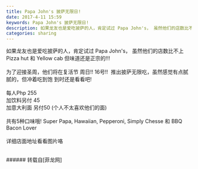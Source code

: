 ```yaml
---
title: Papa John's 披萨无限日!
date: 2017-4-11 15:59
keywords: Papa John's 披萨无限日!
description: 如果龙友也是爱吃披萨的人，肯定试过 Papa John's， 虽然他们的店数比不上 Pizza hut 和 Yellow cab 但味道还是正宗的!!!为了迎接圣周，他们将在复活节 周日!! 16号!!  推出披萨无限吃，虽然感觉有点腻腻的，但冲着吃到饱 到时还是看看吧!每人Php 255 加饮料另付 45 加意大利面 另付50 (个人不太喜欢他们的面)共有5种口味哦! Super Papa, Hawaiian, Pepperoni, Simply Chesse 和 BBQ Bacon Lover详细店面地址看看图片咯
categories: sharing
---
```

<td class="t_f" id="postmessage_678866">

如果龙友也是爱吃披萨的人，肯定试过 Papa John's， 虽然他们的店数比不上 Pizza hut 和 Yellow cab 但味道还是正宗的!!!<br/>
<br/>
为了迎接圣周，他们将在复活节 周日!! 16号!!  推出披萨无限吃，虽然感觉有点腻腻的，但冲着吃到饱 到时还是看看吧!<br/>
<br/>
每人Php 255 <br/>
加饮料另付 45 <br/>
加意大利面 另付50 (个人不太喜欢他们的面)<br/>
<br/>
共有5种口味哦! Super Papa, Hawaiian, Pepperoni, Simply Chesse 和 BBQ Bacon Lover<br/>
<br/>
详细店面地址看看图片咯<br/>
<br/>
<img alt="" border="0" class="zoom" data-cf-modified-336c3bda56081144f918f553-="" file="http://www.flw.ph/data/appbyme/upload/image/201704/11/dNHtAg0V3FI2.jpg" id="aimg_BtXW7" lazyloadthumb="1" onclick="" onmouseover="" src="http://www.flw.ph/data/appbyme/upload/image/201704/11/dNHtAg0V3FI2.jpg"/><br/>
</td>
###### 转载自[菲龙网]